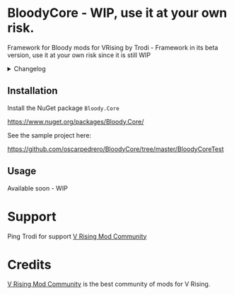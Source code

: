 # BloodyCore - WIP, use it at your own risk.

Framework for Bloody mods for VRising by Trodi - Framework in its beta version, use it at your own risk since it is still WIP

<details>
<summary>Changelog</summary>

`1.2.2`
- Patch loading system changed because it caused incompatibilities

`1.2.1`
- Fixed errors with Item models

`1.2.0`
- versioning of the API and the rest of the functionalities to v1 
- Refactoring to be used as a framework.

`1.0.0`
- First version of Core
</details>

## Installation

Install the NuGet package `Bloody.Core`

https://www.nuget.org/packages/Bloody.Core/

See the sample project here: 

https://github.com/oscarpedrero/BloodyCore/tree/master/BloodyCoreTest

## Usage

Available soon - WIP

# Support

Ping Trodi for support [V Rising Mod Community](https://discord.gg/vrisingmods)

# Credits

[V Rising Mod Community](https://discord.gg/vrisingmods) is the best community of mods for V Rising.